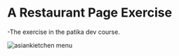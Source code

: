 # A Restaurant Page Exercise

-The exercise in the patika dev course.

![asiankietchen menu](https://user-images.githubusercontent.com/61757250/172863163-daf70dda-9f85-43d5-b64d-b783e3baac68.PNG)
